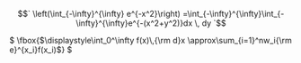 
$$`
\left(\int_{-\infty}^{\infty} e^{-x^2}\right) =\int_{-\infty}^{\infty}\int_{-\infty}^{\infty}e^{-(x^2+y^2)}dx \, dy 
`$$

$
	 \fbox{$\displaystyle\int_0^\infty f(x)\,{\rm d}x 
	\approx\sum_{i=1}^nw_i{\rm e}^{x_i}f(x_i)$} 
$

